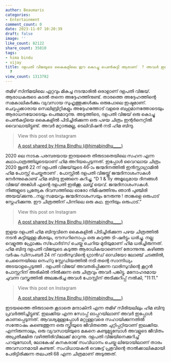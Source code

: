 ```yaml
---
author: Beaumaris
categories:
- Entertainment
comment_count: 0
date: 2023-11-07 10:20:39
draft: false
image: ''
like_count: 82122
share_count: 35010
tags:
- hima bindu
- vijay
title: ദളപതി വിജയുടെ കൈകളിലെ ഈ കൊച്ചു പെൺകുട്ടി ആരാണ്  ? അവൾ ഇപ്പോൾ ഒരു ടിവി നടിയാണ്
  ?
view_count: 1313782
---
```


തമിഴ് സിനിമയിലെ ഏറ്റവും മികച്ച നടന്മാരിൽ ഒരാളാണ് ദളപതി വിജയ്. ആരാധകരുടെ കടൽ തന്നെ അദ്ദേഹത്തിനുണ്ട്. താരത്തെ അദ്ദേഹത്തിന്റെ സമകാലികർക്കും വ്യവസായ സുഹൃത്തുക്കൾക്കും ഒരുപോലെ ഇഷ്ടമാണ്. ചെറുപ്പക്കാരായ സെലിബ്രിറ്റികളും അദ്ദേഹത്തോട് വളരെ ബഹുമാനത്തോടെയും ആരാധനയോടെയും പെരുമാറുന്നു. അടുത്തിടെ, ദളപതി വിജയ് ഒരു കൊച്ചു പെൺകുട്ടിയെ കൈകളിൽ പിടിച്ചിരിക്കുന്ന ഒരു പഴയ ചിത്രം ഇന്റർനെറ്റിൽ വൈറലായിട്ടുണ്ട്. അവർ മറ്റാരുമല്ല, ടെലിവിഷൻ നടി ഹിമ ബിന്ദു. 

> View this post on Instagram
> 
> [A post shared by Hima Bindhu (@himabindhu____)](https://www.instagram.com/p/CBuaDSbhYK6/?utm_source=ig_embed&utm_campaign=loading)

2020 ലെ നാടക പരമ്പരയായ ഇദയതൈ തിരുടാതെയിലെ സഹന എന്ന കഥാപാത്രത്തിലൂടെയാണ് ഹിമ അറിയപ്പെടുന്നത്. ഇപ്പോൾ വൈറലായ ചിത്രം 2020 ജൂൺ 22 ന് ദളപതി വിജയ്‌യുടെ 46-ാം ജന്മദിനത്തിൽ ഇൻസ്റ്റാഗ്രാമിൽ ഹിമ പോസ്റ്റ് ചെയ്തതാണ് . പോസ്റ്റിൽ ദളപതി വിജയ്ക്ക് ജന്മദിനാശംസകൾ നേർന്നുകൊണ്ട് ഹിമ ബിന്ദു ഇങ്ങനെ കുറിച്ചു, “D 1 & 1ly അമൂല്യമായ ദിനങ്ങൾ വിജയ് അങ്കിൾ എന്റെ ദളപതി ഇരിക്കൂ. ലബ്ബ് യെവ്. ജന്മദിനാശംസകൾ. നിങ്ങളുടെ പ്രത്യേക ദിവസത്തിലെ ഓരോ നിമിഷത്തിനും ഞാൻ പുഞ്ചിരി അയയ്‌ക്കുന്നു...നല്ല സമയവും ജന്മദിനാശംസയും നേരുന്നു ! താങ്കളെ ഒരുപാട് സ്നേഹിക്കുന്നു. ഈ ചിത്രത്തിന് പിന്നിലെ ഒരു കഥ. ഇനിയും ഒരുപാട്.” 

> View this post on Instagram
> 
> [A post shared by Hima Bindhu (@himabindhu____)](https://www.instagram.com/p/Cmjzc_Pybkg/?utm_source=ig_embed&utm_campaign=loading)

ഇളയ ദളപതി ഹിമ ബിന്ദുവിനെ കൈകളിൽ പിടിച്ചിരിക്കുന്ന പഴയ ചിത്രത്തിൽ നടൻ കട്ടിയുള്ള മീശയും, ട്രൗസറിനൊപ്പം ഒരു കറുത്ത ടി-ഷർട്ടും ധരിച്ചു. നല്ല വെളുത്ത ഫ്രോക്കും സ്‌പോർട്‌സ് ചെയ്ത ചെറിയ മുടിയുമാണ് ഹിമ ധരിച്ചിരുന്നത്. ഹിമ ബിന്ദു ദളപതി വിജയുടെ കടുത്ത ആരാധികയാണെന്ന് തോന്നുന്നു. കഴിഞ്ഞ വർഷം ഡിസംബർ 24 ന് വാരിസുവിന്റെ ഗ്രാൻഡ് ഓഡിയോ ലോഞ്ച് ചടങ്ങിൽ, ചെന്നൈയിലെ നെഹ്‌റു സ്റ്റേഡിയത്തിൽ നടി തന്റെ സാന്നിധ്യം അടയാളപ്പെടുത്തി . ദളപതി വിജയ് അവതരിപ്പിക്കുന്ന വാരിസുവിന്റെ കൂറ്റൻ പോസ്റ്ററിന് അരികിൽ നിൽക്കുന്ന ഒരു ചിത്രവും അവർ പങ്കിട്ടു. മനോഹരമായ ചുവന്ന വസ്ത്രത്തിൽ അലങ്കരിച്ച അവൾ പോസ്റ്റിന് അടിക്കുറിപ്പ് നൽകി, "11:11." 

> View this post on Instagram
> 
> [A post shared by Hima Bindhu (@himabindhu____)](https://www.instagram.com/p/CxaWLv8ROH0/?utm_source=ig_embed&utm_campaign=loading)

ഇടയത്തൈ തിരുടാതെ കൂടാതെ മന്ദാകിനി എന്ന തമിഴ് സീരിയലിലും ഹിമ ബിന്ദു പ്രവർത്തിച്ചിട്ടുണ്ട്. ഇലക്കിയ എന്ന സോപ്പ് ഓപ്പറയിലാണ് അവർ ഇപ്പോൾ കാണപ്പെടുന്നത്. ആവശ്യമുള്ളപ്പോൾ മറ്റുള്ളവരെ സഹായിക്കുന്നതിൽ സന്തോഷം കണ്ടെത്തുന്ന ഒരു സ്ത്രീയുടെ ജീവിതത്തെ ചുറ്റിപ്പറ്റിയാണ് ഇലക്കിയ. എന്നിരുന്നാലും, ഒരു വ്യവസായിയുടെ മകനെ കണ്ടുമുട്ടുമ്പോൾ അവളുടെ ജീവിതം അപ്രതീക്ഷിത വഴിത്തിരിവിലേക്ക് മാറുന്നു. ദളപതി വിജയിനെക്കുറിച്ച് പറയുമ്പോൾ, ലോകേഷ് കനകരാജ് സംവിധാനം ചെയ്ത ലിയോയിലാണ് താരം അവസാനമായി കണ്ടത്. സംവിധായകൻ വെങ്കട്ട് പ്രഭുവിന്റെ താൽക്കാലികമായി പേരിട്ടിരിക്കുന്ന തലപതി 68 എന്ന ചിത്രമാണ് അടുത്തത്.